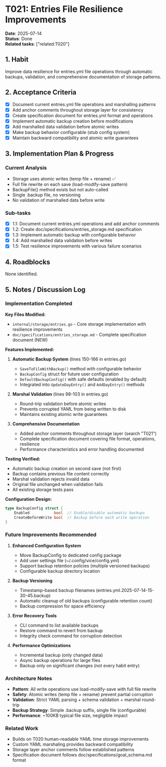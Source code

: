 # T021: Entries File Resilience Improvements

**Date**: 2025-07-14  
**Status**: Done  
**Related tasks**: ["related:T020"]

## 1. Habit

Improve data resilience for entries.yml file operations through automatic backups, validation, and comprehensive documentation of storage patterns.

## 2. Acceptance Criteria

- [x] Document current entries.yml file operations and marshalling patterns 
- [x] Add anchor comments throughout storage layer for consistency
- [x] Create specification document for entries.yml format and operations
- [x] Implement automatic backup creation before modifications
- [x] Add marshalled data validation before atomic writes
- [x] Make backup behavior configurable (stub config system)
- [x] Maintain backward compatibility and atomic write guarantees

## 3. Implementation Plan & Progress

### Current Analysis
- Storage uses atomic writes (temp file + rename) ✅
- Full file rewrite on each save (load-modify-save pattern)
- BackupFile() method exists but not auto-called
- Single .backup file, no versioning
- No validation of marshalled data before write

### Sub-tasks
- [x] 1.1: Document current entries.yml operations and add anchor comments
- [x] 1.2: Create doc/specifications/entries_storage.md specification
- [x] 1.3: Implement automatic backup with configurable behavior
- [x] 1.4: Add marshalled data validation before writes
- [x] 1.5: Test resilience improvements with various failure scenarios

## 4. Roadblocks

None identified.

## 5. Notes / Discussion Log

### Implementation Completed

**Key Files Modified:**
- `internal/storage/entries.go` - Core storage implementation with resilience improvements
- `doc/specifications/entries_storage.md` - Complete specification document (NEW)

**Features Implemented:**

1. **Automatic Backup System** (lines 150-166 in entries.go)
   - `SaveToFileWithBackup()` method with configurable behavior
   - `BackupConfig` struct for future user configuration
   - `DefaultBackupConfig()` with safe defaults (enabled by default)
   - Integrated into `UpdateDayEntry()` and `AddDayEntry()` methods

2. **Marshal Validation** (lines 98-103 in entries.go)
   - Round-trip validation before atomic writes
   - Prevents corrupted YAML from being written to disk
   - Maintains existing atomic write guarantees

3. **Comprehensive Documentation**
   - Added anchor comments throughout storage layer (search "T021")
   - Complete specification document covering file format, operations, resilience
   - Performance characteristics and error handling documented

**Testing Verified:**
- Automatic backup creation on second save (not first)
- Backup contains previous file content correctly
- Marshal validation rejects invalid data
- Original file unchanged when validation fails
- All existing storage tests pass

**Configuration Design:**
```go
type BackupConfig struct {
    Enabled           bool  // Enable/disable automatic backups
    CreateBeforeWrite bool  // Backup before each write operation  
}
```

### Future Improvements Recommended

1. **Enhanced Configuration System**
   - Move BackupConfig to dedicated config package
   - Add user settings file (~/.config/vice/config.yml)
   - Support backup retention policies (multiple versioned backups)
   - Configurable backup directory location

2. **Backup Versioning**
   - Timestamp-based backup filenames (entries.yml.2025-07-14-15-30-45.backup)
   - Automatic cleanup of old backups (configurable retention count)
   - Backup compression for space efficiency

3. **Error Recovery Tools**
   - CLI command to list available backups
   - Restore command to revert from backup
   - Integrity check command for corruption detection

4. **Performance Optimizations**
   - Incremental backup (only changed data)
   - Async backup operations for large files
   - Backup only on significant changes (not every habit entry)

### Architecture Notes

- **Pattern**: All write operations use load-modify-save with full file rewrite
- **Safety**: Atomic writes (temp file + rename) prevent partial corruption
- **Validation**: Strict YAML parsing + schema validation + marshal round-trip
- **Backup Strategy**: Simple .backup suffix, single file (configurable)
- **Performance**: ~100KB typical file size, negligible impact

### Related Work

- Builds on T020 human-readable YAML time storage improvements
- Custom YAML marshaling provides backward compatibility
- Storage layer anchor comments follow established patterns
- Specification document follows doc/specifications/goal_schema.md format